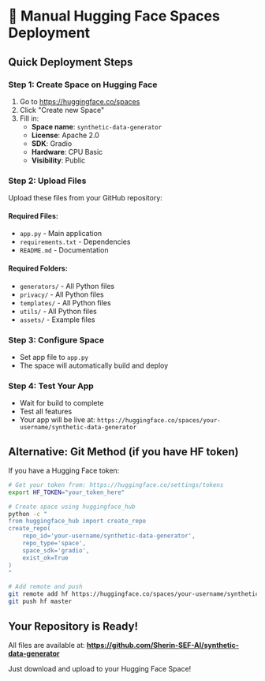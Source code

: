 # 🚀 Manual Hugging Face Spaces Deployment

## Quick Deployment Steps

### Step 1: Create Space on Hugging Face
1. Go to https://huggingface.co/spaces
2. Click "Create new Space"
3. Fill in:
   - **Space name**: `synthetic-data-generator`
   - **License**: Apache 2.0
   - **SDK**: Gradio
   - **Hardware**: CPU Basic
   - **Visibility**: Public

### Step 2: Upload Files
Upload these files from your GitHub repository:

#### Required Files:
- `app.py` - Main application
- `requirements.txt` - Dependencies
- `README.md` - Documentation

#### Required Folders:
- `generators/` - All Python files
- `privacy/` - All Python files
- `templates/` - All Python files
- `utils/` - All Python files
- `assets/` - Example files

### Step 3: Configure Space
- Set app file to `app.py`
- The space will automatically build and deploy

### Step 4: Test Your App
- Wait for build to complete
- Test all features
- Your app will be live at: `https://huggingface.co/spaces/your-username/synthetic-data-generator`

## Alternative: Git Method (if you have HF token)

If you have a Hugging Face token:

```bash
# Get your token from: https://huggingface.co/settings/tokens
export HF_TOKEN="your_token_here"

# Create space using huggingface_hub
python -c "
from huggingface_hub import create_repo
create_repo(
    repo_id='your-username/synthetic-data-generator',
    repo_type='space',
    space_sdk='gradio',
    exist_ok=True
)
"

# Add remote and push
git remote add hf https://huggingface.co/spaces/your-username/synthetic-data-generator
git push hf master
```

## Your Repository is Ready!

All files are available at:
**https://github.com/Sherin-SEF-AI/synthetic-data-generator**

Just download and upload to your Hugging Face Space!

